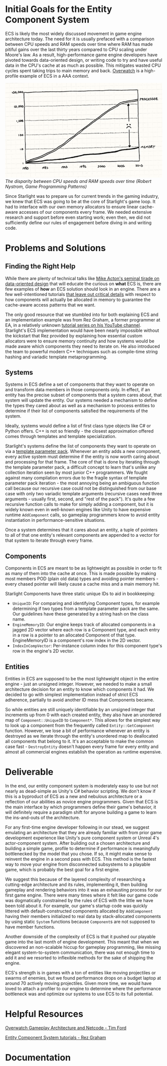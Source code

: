 # Initial Goals for the Entity Component System

ECS is likely the most widely discussed movement in game engine architecture today. The need for it is usually prefaced with a comparison between CPU speeds and RAM speeds over time where RAM has made pitiful gains over the last thirty years compared to CPU scaling under Moore's law. As a result, high-performance game engine developers have pivoted towards data-oriented design, or writing code to try and have useful data in the CPU's cache at as much as possible. This mitigates wasted CPU cycles spent taking trips to main memory and back. [Overwatch](https://www.youtube.com/watch?v=W3aieHjyNvw) is a high-profile example of ECS in a AAA context.

![](data-locality-chart.png)
*The disparity between CPU speeds and RAM speeds over time (Robert Nystrom, Game Programming Patterns)*

Since Starlight was to prepare us for current trends in the gaming industry, we knew that ECS was going to be at the core of Starlight's game loop. It had to interface with our own memory allocators to ensure linear cache-aware accesses of our components every frame. We needed extensive research and support before even starting work; even then, we did not sufficiently define our rules of engagement before diving in and writing code.

# Problems and Solutions

## Finding the Right Help

While there are plenty of technical talks like [Mike Acton's seminal tirade on data-oriented design](https://www.youtube.com/watch?v=rX0ItVEVjHc) that will educate the curious on __what__ ECS is, there are few examples of __how__ an ECS solution should look in an engine. There are a few well-intentioned tutorials [that leave out critical details](https://medium.com/@savas/nomad-game-engine-part-2-ecs-9132829188e5) with respect to how components will actually be allocated in memory to guarantee the cache-aware access patterns that we want. 

The only good resource that we stumbled into for both explaining ECS and an implementation example was from Rez Graham, a former programmer at EA, in a relatively unknown [tutorial series on his YouTube channel](https://www.youtube.com/playlist?list=PLUUXnYtS5hcVFwd4Z794vA-HsoF2OIWlR). Starlight's ECS implementation would have been nearly impossible without the kickstart that Rez provided by explaining how essential custom allocators were to ensure memory continuity and how systems would be made aware which components they need to iterate on. He also introduced the team to powerful modern C++ techniques such as compile-time string hashing and variadic template metaprogramming.

## Systems

Systems in ECS define a set of components that they want to operate on and transform data members in those components only. In effect, if an entity has the precise subset of components that a system cares about, that system will update the entity. Our systems needed a mechanism to define the types they cared about as well as a mechanism to process entities to determine if their list of components satisfied the requirements of the system.

Ideally, systems would define a list of first class type objects like C# or Python offers. C++ is not so friendly - the closest approximation offered comes through templates and template specialization. 

Starlight's systems define the list of components they want to operate on via a [template parameter pack](https://en.cppreference.com/w/cpp/language/parameter_pack). Whenever an entity adds a new component, every active system must determine if the entity is now worth caring about and processing for that frame. The core of that is done by iterating through the template parameter pack, a difficult concept to learn that's unlike any collection iteration seen by most junior C++ programmers. We fought against many compilation errors due to the fragile syntax of template parameter pack iteration - the most annoying being an ambiguous function call because our recursive case could not be distinguished from our base case with only two variadic template arguments (recursive cases need three arguments - usually first, second, and "rest of the pack"). It's quite a few recursive function calls to make for simply adding a component, but it is widely known even in well-known engines like Unity to have expensive runtime `AddComponent` calls, so gameplay programmers know to avoid entity instantiation in performance-sensitive situations.

Once a system determines that it cares about an entity, a tuple of pointers to all of that one entity's relevant components are appended to a vector for that system to iterate through every frame.

## Components

Components in ECS are meant to be as lightweight as possible in order to fit as many of them into the cache at once. This is made possible by making most members POD (plain old data) types and avoiding pointer members - every chased pointer will likely cause a cache miss and a main memory hit. 

Starlight Components have three static unique IDs to aid in bookkeeping:

- `UniqueID`: For comparing and identifying Component types, for example determining if two types from a template parameter pack are the same. Our guidelines have these generated by a string hash on the class name.
- `EngineMemoryID`: Our engine keeps track of allocated components in a jagged 2D vector where each row is a Component type, and each entry in a row is a pointer to an allocated Component of that type. EngineMemoryID is a component's row index in the 2D vector.
- `IndexInCompVector`: Per-instance column index for this component type's row in the engine's 2D vector.

## Entities

Entities in ECS are supposed to be the most lightweight object in the entire engine - just an unsigned integer. However, we needed to make a small architecture decision for an entity to know which components it had. We decided to go with simplest implementation instead of strict ECS adherence, partially to avoid another ID mess that Components became. 

So while entities are still uniquely identifiable by an unsigned integer that increments up from 0 with each created entity, they also have an unordered map of `Component::UniqueID` to `Component*`. This allows for the simplest way to look up a component from the frequently called `Entity::GetComponent` function. However, we lose a bit of performance whenever an entity is destroyed as we iterate through the entity's unordered map to deallocated all components that belong to it. It's an acceptable to make the common case fast - `DestroyEntity` doesn't happen every frame for every entity and almost all commercial engines establish the operation as runtime expensive.  

# Deliverable

In the end, our entity component system is moderately easy to use but not nearly as dead-simple as Unity's C# behavior scripting. We don't know if this is a byproduct of ECS as a new and nebulous architecture or a reflection of our abilities as novice engine programmers. Given that ECS is the main interface by which programmers define their game's behavior, it will definitely require a paradigm shift for anyone building a game to learn the ins-and-outs of the architecture.

For any first-time engine developer following in our stead, we suggest emulating an architecture that they are already familiar with from prior game development experience like Unity's pure component system or Unreal 4's actor-component system. After building out a chosen architecture and building a simple game, profile to determine if performance is meaningfully bottlenecked by the model that you chose. If so, it might make sense to reinvent the engine in a second pass with ECS. This method is the fastest way to move your engine from disconnected subsystems to a playable game, which is probably the best goal for a first engine.

We suggest this because of the layered complexity of researching a cutting-edge architecture and its rules, implementing it, then building gameplay and rendering behaviors into it was an exhausting process for our first game engine. There were many times where it felt like our game code was dogmatically constrained by the rules of ECS with the little we have been told about it. For example, our game's startup code was quickly littered with default-constructed components allocated by `AddComponent` having their members initialized to real data by stack-allocated components by using static `System` functions because `Component`s are not supposed to have member functions. 

Another downside of the complexity of ECS is that it pushed our playable game into the last month of engine development. This meant that when we discovered an non-scalable hiccup for gameplay programming, like missing elegant system-to-system communication, there was not enough time to add it and we resorted to inflexible methods for the sake of shipping the engine.

ECS's strength is in games with a ton of entities like moving projectiles or swarms of enemies, but we found performance drops on a budget laptop at around 70 actively moving projectiles. Given more time, we would have loved to attach a profiler to our engine to determine where the performance bottleneck was and optimize our systems to use ECS to its full potential.

# Helpful Resources
[Overwatch Gameplay Architecture and Netcode - Tim Ford](https://www.youtube.com/watch?v=W3aieHjyNvw)

[Entity Component System tutorials - Rez Graham](https://www.youtube.com/playlist?list=PLUUXnYtS5hcVFwd4Z794vA-HsoF2OIWlR)

# Documentation